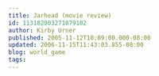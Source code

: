 ```yaml
---
title: Jarhead (movie review)
id: 113182003271879102
author: Kirby Urner
published: 2005-11-12T10:09:00.000-08:00
updated: 2006-11-15T11:43:03.855-08:00
blog: world_game
tags: 
---
```


